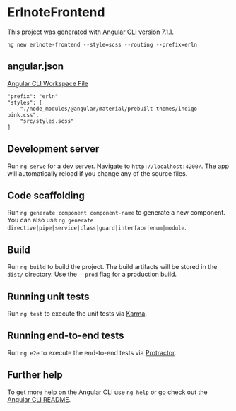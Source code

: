 # ErlnoteFrontend

This project was generated with [Angular CLI](https://github.com/angular/angular-cli) version 7.1.1.
```
ng new erlnote-frontend --style=scss --routing --prefix=erln
```

## angular.json
[Angular CLI Workspace File](https://github.com/angular/angular-cli/wiki/angular-workspace)
```
"prefix": "erln"
"styles": [
    "./node_modules/@angular/material/prebuilt-themes/indigo-pink.css",
    "src/styles.scss"
]
```

## Development server

Run `ng serve` for a dev server. Navigate to `http://localhost:4200/`. The app will automatically reload if you change any of the source files.

## Code scaffolding

Run `ng generate component component-name` to generate a new component. You can also use `ng generate directive|pipe|service|class|guard|interface|enum|module`.

## Build

Run `ng build` to build the project. The build artifacts will be stored in the `dist/` directory. Use the `--prod` flag for a production build.

## Running unit tests

Run `ng test` to execute the unit tests via [Karma](https://karma-runner.github.io).

## Running end-to-end tests

Run `ng e2e` to execute the end-to-end tests via [Protractor](http://www.protractortest.org/).

## Further help

To get more help on the Angular CLI use `ng help` or go check out the [Angular CLI README](https://github.com/angular/angular-cli/blob/master/README.md).
